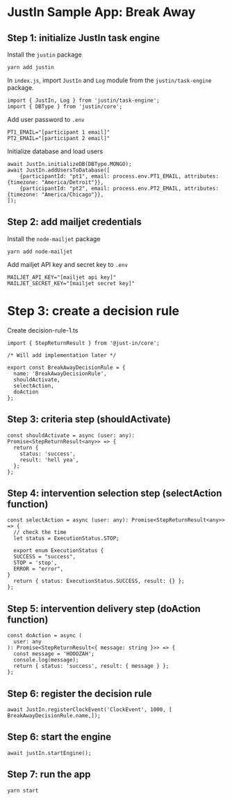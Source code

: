 # JustIn Sample App: Break Away

## Step 1: initialize JustIn task engine

Install the `justin` package
```
yarn add justin
```

In `index.js`, import `JustIn` and `Log` module from the `justin/task-engine` package.

```
import { JustIn, Log } from 'justin/task-engine';
import { DBType } from 'justin/core';
```

Add user password to `.env`
```
PT1_EMAIL="[participant 1 email]"
PT2_EMAIL="[participant 2 email]"
```

Initialize database and load users
```
await JustIn.initializeDB(DBType.MONGO);
await JustIn.addUsersToDatabase([
    {participantId: "pt1", email: process.env.PT1_EMAIL, attributes: {timezone: "America/Detroit"}},
    {participantId: "pt2", email: process.env.PT2_EMAIL, attributes: {timezone: "America/Chicago"}},
]);
```

## Step 2: add mailjet credentials

Install the `node-mailjet` package
```
yarn add node-mailjet
```

Add mailjet API key and secret key to `.env`

```
MAILJET_API_KEY="[mailjet api key]"
MAILJET_SECRET_KEY="[mailjet secret key]"
```

# Step 3: create a decision rule

Create decision-rule-1.ts
```
import { StepReturnResult } from '@just-in/core';

/* Will add implementation later */

export const BreakAwayDecisionRule = {
  name: 'BreakAwayDecisionRule',
  shouldActivate,
  selectAction,
  doAction
};

```

## Step 3: criteria step (shouldActivate)

```
const shouldActivate = async (user: any): Promise<StepReturnResult<any>> => {
  return {
    status: 'success',
    result: 'hell yea',
  };
};
```

## Step 4: intervention selection step (selectAction function)

```
const selectAction = async (user: any): Promise<StepReturnResult<any>> => {
  // check the time
  let status = ExecutionStatus.STOP;
  
  export enum ExecutionStatus {
  SUCCESS = "success",
  STOP = 'stop',
  ERROR = "error",
}
  return { status: ExecutionStatus.SUCCESS, result: {} };
};

```

## Step 5: intervention delivery step (doAction function)

```
const doAction = async (
  user: any
): Promise<StepReturnResult<{ message: string }>> => {
  const message = 'HOOOZAH';
  console.log(message);
  return { status: 'success', result: { message } };
};
```

## Step 6: register the decision rule

```
await JustIn.registerClockEvent('ClockEvent', 1000, [ BreakAwayDecisionRule.name,]);
```

## Step 6: start the engine

```
await justIn.startEngine();
```

## Step 7: run the app

```
yarn start
```